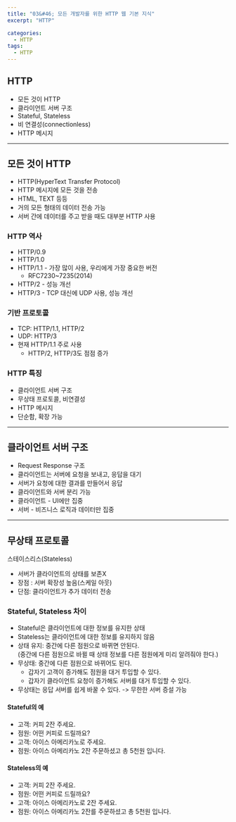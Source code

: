 ```yaml
---
title: "03&#46; 모든 개발자를 위한 HTTP 웹 기본 지식"
excerpt: "HTTP"

categories:
  - HTTP
tags:
  - HTTP
---
```


## HTTP
- 모든 것이 HTTP
- 클라이언트 서버 구조
- Stateful, Stateless
- 비 연결성(connectionless)
- HTTP 메시지

---

## 모든 것이 HTTP
- HTTP(HyperText Transfer Protocol)
- HTTP 메시지에 모든 것을 전송
- HTML, TEXT 등등
- 거의 모든 형태의 데이터 전송 가능
- 서버 간에 데이터를 주고 받을 때도 대부분 HTTP 사용

### HTTP 역사
- HTTP/0.9
- HTTP/1.0
- HTTP/1.1 - 가장 많이 사용, 우리에게 가장 중요한 버전
  - RFC7230~7235(2014)
- HTTP/2 - 성능 개선
- HTTP/3 - TCP 대신에 UDP 사용, 성능 개선

### 기반 프로토콜
- TCP: HTTP/1.1, HTTP/2
- UDP: HTTP/3
- 현재 HTTP/1.1  주로 사용
  - HTTP/2, HTTP/3도 점점 증가

### HTTP 특징
- 클라이언트 서버 구조
- 무상태 프로토콜, 비연결성
- HTTP 메시지
- 단순함, 확장 가능

---

## 클라이언트 서버 구조
- Request Response 구조
- 클라이언트는 서버에 요청을 보내고, 응답을 대기
- 서버가 요청에 대한 결과를 만들어서 응답
- 클라이언트와 서버 분리 가능
- 클라이언트 - UI에만 집중
- 서버 - 비즈니스 로직과 데이터만 집중

---

## 무상태 프로토콜
스테이스리스(Stateless)
- 서버가 클라이언트의 상태를 보존X
- 장점 : 서버 확장성 높음(스케일 아웃)
- 단점: 클라이언트가 추가 데이터 전송

### Stateful, Stateless 차이
- Stateful은 클라이언트에 대한 정보를 유지한 상태
- Stateless는 클라이언트에 대한 정보를 유지하지 않음
- 상태 유지: 중간에 다른 점원으로 바뀌면 안된다.  
(중간에 다른 점원으로 바뀔 때 상태 정보를 다른 점원에게 미리 알려줘야 한다.)
- 무상태: 중간에 다른 점원으로 바뀌어도 된다.
  - 갑자기 고객이 증가해도 점원을 대거 투입할 수 있다.
  - 갑자기 클라이언트 요청이 증가해도 서버를 대거 투입할 수 있다.
- 무상태는 응답 서버를 쉽게 바꿀 수 있다. -> 무한한 서버 증설 가능

#### Stateful의 예
- 고객: 커피 2잔 주세요.
- 점원: 어떤 커피로 드릴까요?
- 고객: 아이스 아메리카노로 주세요.
- 점원: 아이스 아메리카노 2잔 주문하셨고 총 5천원 입니다.

#### Stateless의 예
- 고객: 커피 2잔 주세요.
- 점원: 어떤 커피로 드릴까요?
- 고객: 아이스 아메리카노로 2잔 주세요.
- 점원: 아이스 아메리카노 2잔를 주문하셨고 총 5천원 입니다.